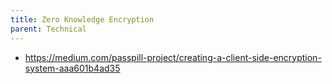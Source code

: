 ```yaml
---
title: Zero Knowledge Encryption
parent: Technical
---
```


- https://medium.com/passpill-project/creating-a-client-side-encryption-system-aaa601b4ad35
